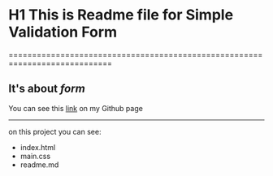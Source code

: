 # H1 This is Readme file for Simple Validation Form
============================================================================

It's about *form* 
--------------
You can see this [link](https://mol4anovole.github.io/js/index.html) on my Github page
***
on this project you can see:
* index.html
* main.css
* readme.md

   

